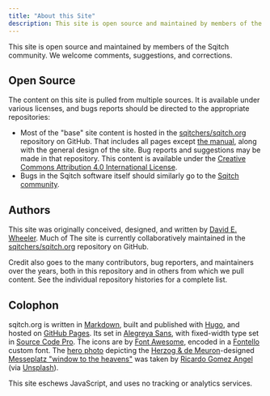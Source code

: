 ```yaml
---
title: "About this Site"
description: This site is open source and maintained by members of the Sqitch community. We welcome comments, suggestions, and corrections.
---
```


This site is open source and maintained by members of the Sqitch community. We
welcome comments, suggestions, and corrections.

Open Source
-----------

The content on this site is pulled from multiple sources. It is available under
various licenses, and bugs reports should be directed to the appropriate
repositories:

*   Most of the "base" site content is hosted in the [sqitchers/sqitch.org]
    repository on GitHub. That includes all pages except [the manual], along
    with the general design of the site. Bug reports and suggestions may be made
    in that repository. This content is available under the [Creative Commons
    Attribution 4.0 International License][cc-by].
*   Bugs in the Sqitch software itself should similarly go to the [Sqitch
    community].

Authors
-------

This site was originally conceived, designed, and written by [David E. Wheeler].
Much of The site is currently collaboratively maintained in the
[sqitchers/sqitch.org] repository on GitHub.

Credit also goes to the many contributors, bug reporters, and maintainers over
the years, both in this repository and in others from which we pull content. See
the individual repository histories for a complete list.

Colophon
--------

sqitch.org is written in [Markdown], built and published with [Hugo], and hosted
on [GitHub Pages]. Its set in [Alegreya Sans], with fixed-width type set in
[Source Code Pro]. The icons are by [Font Awesome], encoded in a [Fontello]
custom font. The [hero photo] depicting the [Herzog & de Meuron]-designed
[Messeplatz "window to the heavens"] was taken by [Ricardo Gomez Angel] \(via
[Unsplash]).

This site eschews JavaScript, and uses no tracking or analytics services.

[sqitchers/sqitch.org]: https://github.com/sqitchers/sqitch.org
[the manual]: /docs/manual/
[cc-by]: http://creativecommons.org/licenses/by/4.0/
[Sqitch community]: /community/
[David E. Wheeler]: https://github.com/theory "David E. Wheeler on GitHub"
[GitHub Pages]: https://pages.github.com
[Markdown]: http://daringfireball.net/projects/markdown/
[Hugo]: https://gohugo.io
[Alegreya Sans]: https://www.huertatipografica.com/en/fonts/alegreya-sans-ht
[Source Code Pro]: https://github.com/adobe-fonts/source-code-pro
[Font Awesome]: https://fontawesome.com
[Fontello]: http://fontello.com "Fontello - icon fonts generator"
[hero photo]: https://unsplash.com/photos/iC0MX40g480
[Messeplatz "window to the heavens"]: https://www.myswitzerland.com/en-us/messeplatz-basel.html
  "Messeplatz Basel"
[Herzog & de Meuron]: https://www.herzogdemeuron.com/index/news/2013/messe-basel-new-hall-130212.html
[Ricardo Gomez Angel]: https://unsplash.com/@ripato
[Unsplash]: https://unsplash.com/
